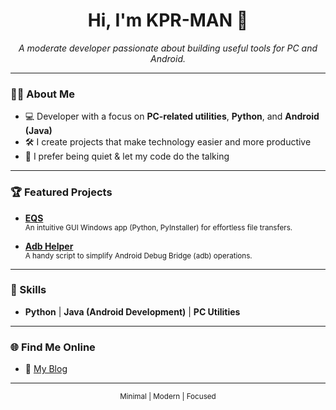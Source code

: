 <h1 align="center">Hi, I'm KPR-MAN 👋</h1>

<p align="center"><i>A moderate developer passionate about building useful tools for PC and Android.</i></p>

---

### 👨‍💻 About Me
- 💻 Developer with a focus on **PC-related utilities**, **Python**, and **Android (Java)**
- 🛠️ I create projects that make technology easier and more productive
- 🧘 I prefer being quiet & let my code do the talking

---

### 🏆 Featured Projects

- [**EQS**](https://github.com/KPR-MAN/EQS)  
  <sub>An intuitive GUI Windows app (Python, PyInstaller) for effortless file transfers.</sub>

- [**Adb Helper**](https://github.com/KPR-MAN/Adb-Helper)  
  <sub>A handy script to simplify Android Debug Bridge (adb) operations.</sub>

---

### 🚀 Skills

- **Python**  |  **Java (Android Development)**  |  **PC Utilities**

---

### 🌐 Find Me Online

- 📝 [My Blog](https://k-max2.blogspot.com)

---

<p align="center"><sub>Minimal | Modern | Focused</sub></p>
